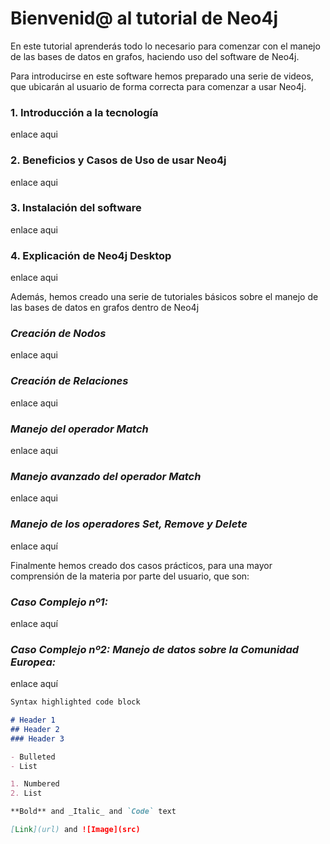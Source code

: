 # Bienvenid@ al tutorial de Neo4j

En este tutorial aprenderás todo lo necesario para comenzar con el manejo de las bases de datos en grafos, haciendo uso del software de Neo4j.

Para introducirse en este software hemos preparado una serie de videos, que ubicarán al usuario de forma correcta para comenzar a usar Neo4j.

### 1. Introducción a la tecnología
enlace aqui
### 2. Beneficios y Casos de Uso de usar Neo4j
enlace aqui
### 3. Instalación del software
enlace aqui
### 4. Explicación de Neo4j Desktop
enlace aqui

Además, hemos creado una serie de tutoriales básicos sobre el manejo de las bases de datos en grafos dentro de Neo4j
### _Creación de Nodos_
enlace aqui
### _Creación de Relaciones_
enlace aqui
### _Manejo del operador Match_ 
enlace aqui
### _Manejo avanzado del operador Match_
enlace aqui
### _Manejo de los operadores Set, Remove y Delete_
enlace aquí

Finalmente hemos creado dos casos prácticos, para una mayor comprensión de la materia por parte del usuario, que son:
### _Caso Complejo nº1:_ 
enlace aquí
### _Caso Complejo nº2: Manejo de datos sobre la Comunidad Europea:_
enlace aquí




```markdown
Syntax highlighted code block

# Header 1
## Header 2
### Header 3

- Bulleted
- List

1. Numbered
2. List

**Bold** and _Italic_ and `Code` text

[Link](url) and ![Image](src)
```
